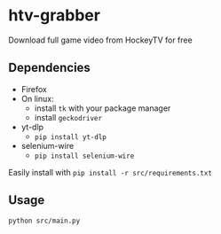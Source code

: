 # htv-grabber
Download full game video from HockeyTV for free

## Dependencies
- Firefox
- On linux:
    - install ```tk``` with your package manager
    - install ```geckodriver```
- yt-dlp
    - ```pip install yt-dlp```
- selenium-wire
    - ```pip install selenium-wire```

Easily install with ```pip install -r src/requirements.txt```

## Usage
```python src/main.py```
